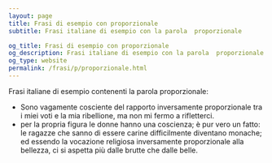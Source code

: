 ```yaml
---
layout: page
title: Frasi di esempio con proporzionale 
subtitle: Frasi italiane di esempio con la parola  proporzionale

og_title: Frasi di esempio con proporzionale 
og_description: Frasi italiane di esempio con la parola  proporzionale
og_type: website
permalink: /frasi/p/proporzionale.html
---
```


Frasi italiane di esempio contenenti la parola proporzionale:


- Sono vagamente cosciente del rapporto inversamente proporzionale tra i miei voti e la mia ribellione, ma non mi fermo a rifletterci.
- per la propria figura le donne hanno una coscienza; è pur vero un fatto: le ragazze che sanno di essere carine difficilmente diventano monache; ed essendo la vocazione religiosa inversamente proporzionale alla bellezza, ci si aspetta più dalle brutte che dalle belle.
